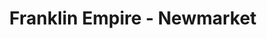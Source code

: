 ---
title: "Franklin Empire - Newmarket"
url: /newmarket/franklin-empire-newmarket/
shop: Elektrisch
---